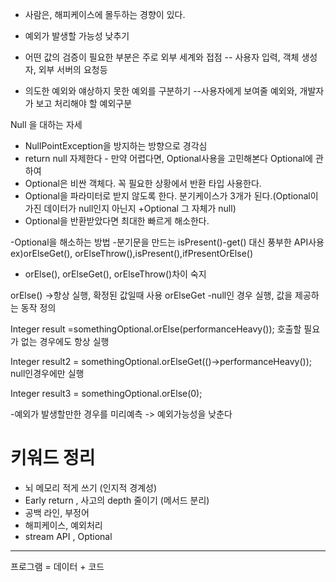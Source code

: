 - 사람은, 해피케이스에 몰두하는 경향이 있다.

- 예외가 발생할 가능성 낮추기
- 어떤 값의 검증이 필요한 부분은 주로 외부 세계와 접점
-- 사용자 입력, 객체 생성자, 외부 서버의 요청등
- 의도한 예외와 얘상하지 못한 예외를 구분하기
--사용자에게 보여줄 예외와, 개발자가 보고 처리해야 할 예외구분

Null 을 대하는 자세 
- NullPointException을 방지하는 방향으로 경각심
- return null 자제한다 - 만약 어렵다면, Optional사용을 고민해본다
Optional에 관하여 
- Optional은 비싼 객체다. 꼭 필요한 상황에서 반환 타입 사용한다.
- Optional을 파라미터로 받지 않도록 한다. 분기케이스가 3개가 된다.(Optional이 가진 데이터가 null인지 아닌지 +Optional 그 자체가 null)
- Optional을 반환받았다면 최대한 빠르게 해소한다.

-Optional을 해소하는 방법
-분기문을 만드는 isPresent()-get() 대신 풍부한 API사용
ex)orElseGet(), orElseThrow(),isPresent(),ifPresentOrElse()
- orElse(), orElseGet(), orElseThrow()차이 숙지

orElse() ->항상 실행, 확정된 값일때 사용
orElseGet -null인 경우 실행, 값을 제공하는 동작 정의


Integer result =somethingOptional.orElse(performanceHeavy()); 
호출할 필요가 없는 경우에도 항상 실행

Integer result2 = somethingOptional.orElseGet(()->performanceHeavy());
null인경우에만 실행

Integer result3 = somethingOptional.orElse(0);


-예외가 발생할만한 경우를 미리예측 -> 예외가능성을 낮춘다

# 키워드 정리
- 뇌 메모리 적게 쓰기 (인지적 경계성)
- Early return , 사고의 depth 줄이기 (메서드 분리)
- 공백 라인, 부정어
- 해피케이스, 예외처리
- stream API , Optional

---

프로그램 = 데이터 + 코드

